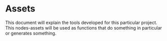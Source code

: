 # Assets

This document will explain the tools developed for this particular project.
This nodes-assets will be used as functions that do something in particular or generates something.

 


